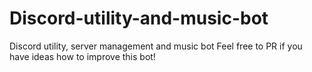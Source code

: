# Discord-utility-and-music-bot
Discord utility, server management and music bot
Feel free to PR if you have ideas how to improve this bot!
